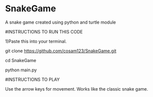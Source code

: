# SnakeGame
A snake game created using python and turtle module




#INSTRUCTIONS TO RUN THIS CODE


1)Paste this into your terminal.



git clone https://github.com/cosam123/SnakeGame.git 


cd SnakeGame


python main.py





#INSTRUCTIONS TO PLAY




Use the arrow keys for movement.
Works like the classic snake game.

